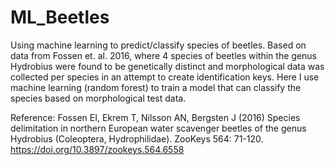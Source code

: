# ML_Beetles
Using machine learning to predict/classify species of beetles. Based on data from Fossen et. al. 2016, where 4 species of beetles within the genus Hydrobius were found to be genetically distinct and morphological data was collected per species in an attempt to create identification keys. Here I use machine learning (random forest) to train a model that can classify the species based on morphological test data.

Reference: Fossen EI, Ekrem T, Nilsson AN, Bergsten J (2016) Species delimitation in northern European water scavenger beetles of the genus Hydrobius (Coleoptera, Hydrophilidae). ZooKeys 564: 71-120. https://doi.org/10.3897/zookeys.564.6558
